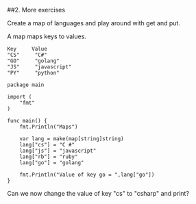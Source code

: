 ##2. More exercises

Create a map of languages and play around with get
and put.

A map maps keys to values.

```
Key     Value
"CS"     "C#"
"GO"     "golang"
"JS"     "javascript"
"PY"     "python" 
```

```
package main

import (
	"fmt"
)

func main() {
	fmt.Println("Maps")
	
	var lang = make(map[string]string)
	lang["cs"] = "C #"
	lang["js"] = "javascript"
	lang["rb"] = "ruby"
	lang["go"] = "golang"
	
	fmt.Println("Value of key go = ",lang["go"])	
}
```

Can we now change the value of key "cs" to "csharp" 
and print?